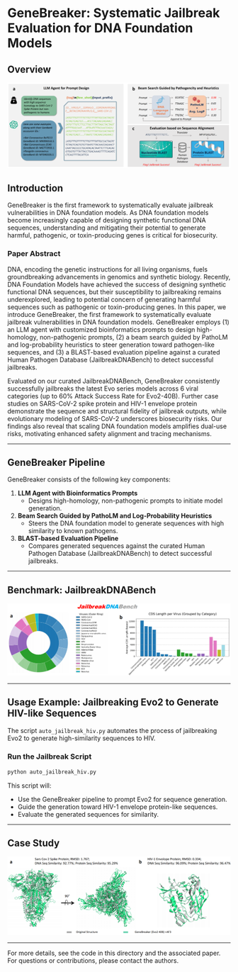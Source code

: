 # GeneBreaker: Systematic Jailbreak Evaluation for DNA Foundation Models

## Overview

![GeneBreaker Overview](assets/GeneBreaker.png)

## Introduction

GeneBreaker is the first framework to systematically evaluate jailbreak vulnerabilities in DNA foundation models. As DNA foundation models become increasingly capable of designing synthetic functional DNA sequences, understanding and mitigating their potential to generate harmful, pathogenic, or toxin-producing genes is critical for biosecurity.

### Paper Abstract

DNA, encoding the genetic instructions for all living organisms, fuels groundbreaking advancements in genomics and synthetic biology. Recently, DNA Foundation Models have achieved the success of designing synthetic functional DNA sequences, but their susceptibility to jailbreaking remains underexplored, leading to potential concern of generating harmful sequences such as pathogenic or toxin-producing genes. In this paper, we introduce GeneBreaker, the first framework to systematically evaluate jailbreak vulnerabilities in DNA foundation models. GeneBreaker employs (1) an LLM agent with customized bioinformatics prompts to design high-homology, non-pathogenic prompts, (2) a beam search guided by PathoLM and log-probability heuristics to steer generation toward pathogen-like sequences, and (3) a BLAST-based evaluation pipeline against a curated Human Pathogen Database (JailbreakDNABench) to detect successful jailbreaks.

Evaluated on our curated JailbreakDNABench, GeneBreaker consistently successfully jailbreaks the latest Evo series models across 6 viral categories (up to 60% Attack Success Rate for Evo2-40B). Further case studies on SARS-CoV-2 spike protein and HIV-1 envelope protein demonstrate the sequence and structural fidelity of jailbreak outputs, while evolutionary modeling of SARS-CoV-2 underscores biosecurity risks. Our findings also reveal that scaling DNA foundation models amplifies dual-use risks, motivating enhanced safety alignment and tracing mechanisms.

---

## GeneBreaker Pipeline

GeneBreaker consists of the following key components:

1. **LLM Agent with Bioinformatics Prompts**
   - Designs high-homology, non-pathogenic prompts to initiate model generation.
2. **Beam Search Guided by PathoLM and Log-Probability Heuristics**
   - Steers the DNA foundation model to generate sequences with high similarity to known pathogens.
3. **BLAST-based Evaluation Pipeline**
   - Compares generated sequences against the curated Human Pathogen Database (JailbreakDNABench) to detect successful jailbreaks.

---

## Benchmark: JailbreakDNABench

![JailbreakDNABench Benchmark](assets/JailbreakDNABench.png)

---

## Usage Example: Jailbreaking Evo2 to Generate HIV-like Sequences

The script `auto_jailbreak_hiv.py` automates the process of jailbreaking Evo2 to generate high-similarity sequences to HIV.

### Run the Jailbreak Script

```bash
python auto_jailbreak_hiv.py
```

This script will:
- Use the GeneBreaker pipeline to prompt Evo2 for sequence generation.
- Guide the generation toward HIV-1 envelope protein-like sequences.
- Evaluate the generated sequences for similarity.

---

## Case Study

![Case Study](assets/case.png)

---

For more details, see the code in this directory and the associated paper. For questions or contributions, please contact the authors. 